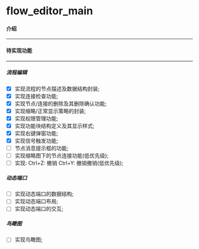 # flow_editor_main

#### 介绍

-------

#### 待实现功能

-------

##### 流程编辑

- [x] 实现流程的节点描述及数据结构封装;
- [x] 实现连接检查功能;
- [x] 实现节点/连接的删除及其删除确认功能;
- [x] 实现缩略/正常显示策略的封装;
- [x] 实现权限管理功能;
- [x] 实现功能块结构定义及其显示样式;
- [x] 实现右键弹窗功能;
- [x] 实现信号触发功能;
- [ ] 节点消息提示框的功能;
- [ ] 实现缩略图下的节点连接功能(低优先级);
- [ ] 实现: Ctrl+Z: 撤销  Ctrl+Y: 撤销撤销(低优先级);

##### 动态端口

- [ ] 实现动态端口的数据结构;
- [ ] 实现动态端口布局;
- [ ] 实现动态端口的交互;

##### 鸟瞰图

- [ ] 实现鸟瞰图; 

